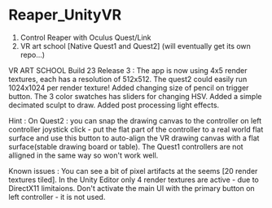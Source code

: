 # Reaper_UnityVR
1. Control Reaper with Oculus Quest/Link
2. VR art school [Native Quest1 and Quest2] (will eventually get its own repo...)



VR ART SCHOOL
Build 23 Release 3 : 
The app is now using 4x5 render textures, each has a resolution of 512x512. The quest2 could easily run 1024x1024 per render texture!
Added changing size of pencil on trigger button. The 3 color swatches has sliders for changing HSV.
Added a simple decimated sculpt to draw.
Added post processing light effects.

Hint : 
On Quest2 : you can snap the drawing canvas to the controller on left controller joystick click - 
put the flat part of the controller to a real world flat surface and use this button to auto-align 
the VR drawing canvas with a flat surface(stable drawing board or table). The Quest1 controllers are not alligned in the same way so won't work well.

Known issues : 
You can see a bit of pixel artifacts at the seems [20 render textures tiled].
In the Unity Editor only 4 render textures are active - due to DirectX11 limitaions.
Don't activate the main UI with the primary button on left controller - it is not used. 


